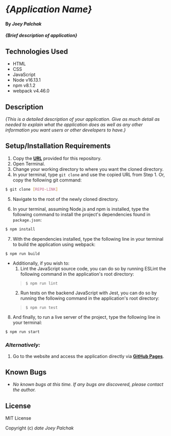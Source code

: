 # _{Application Name}_

#### By _**Joey Palchak**_

#### _{Brief description of application}_

## Technologies Used

* HTML
* CSS
* JavaScript
* Node v16.13.1
* npm v8.1.2
* webpack v4.46.0

## Description

_{This is a detailed description of your application. Give as much detail as needed to explain what the application does as well as any other information you want users or other developers to have.}_

## Setup/Installation Requirements

1. Copy the **[URL](#link)** provided for this repository.
2. Open Terminal.
3. Change your working directory to where you want the cloned directory.
4. In your terminal, type `git clone` and use the copied URL from Step 1. Or, copy the following git command:

```bash
$ git clone [REPO-LINK]
```

5. Navigate to the root of the newly cloned directory.

6. In your terminal, assuming Node.js and npm is installed, type the following command to install the project's dependencies found in `package.json`:

```bash
$ npm install
```

7. With the dependencies installed, type the following line in your terminal to build the application using webpack:

```bash
$ npm run build
```

* Additionally, if you wish to:
    1. Lint the JavaScript source code, you can do so by running ESLint the following command in the   application's root directory: 
    > `$ npm run lint`
    2. Run tests on the backend JavaScript with Jest, you can do so by running the following command in the application's root directory: 
    > `$ npm run test`

8. And finally, to run a live server of the project, type the following line in your terminal:

```bash
$ npm run start
```

### _Alternatively:_

1. Go to the website and access the application directly via **[GitHub Pages](#link)**.

## Known Bugs

* _No known bugs at this time. If any bugs are discovered, please contact the author._

## License

MIT License

Copyright (c) _date_ _Joey Palchak_